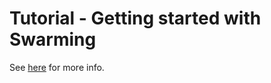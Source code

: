 # Tutorial - Getting started with Swarming

See [here](Kata%20Swarming/Kata%20Swarming/CatalogInformation/README.md) for more info.
